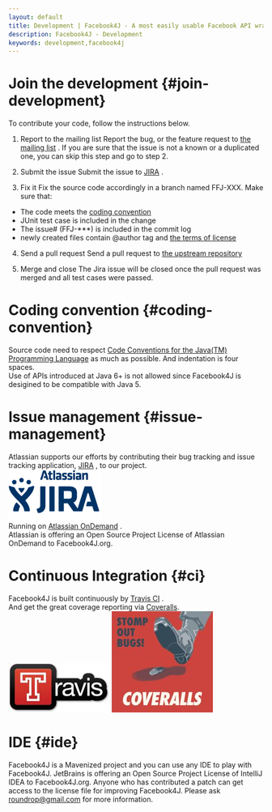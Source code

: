 ```yaml
---
layout: default
title: Development | Facebook4J - A most easily usable Facebook API wrapper in Java
description: Facebook4J - Development
keywords: development,facebook4j
---
```

# Join the development {#join-development}

To contribute your code, follow the instructions below.

1. Report to the mailing list
Report the bug, or the feature request to [the mailing list](http://groups.google.com/group/facebook4j) . If you are sure that the issue is not a known or a duplicated one, you can skip this step and go to step 2.

2. Submit the issue
Submit the issue to [JIRA](https://roundrop.atlassian.net/browse/FFJ) .

3. Fix it
Fix the source code accordingly in a branch named FFJ-XXX. Make sure that:
* The code meets the [coding convention](#coding-convention)
* JUnit test case is included in the change
* The issue# (FFJ-***) is included in the commit log
* newly created files contain @author tag and [the terms of license](/en/index.html#license)

4. Send a pull request
Send a pull request to [the upstream repository](http://github.com/roundrop)

5. Merge and close
The Jira issue will be closed once the pull request was merged and all test cases were passed.

# Coding convention {#coding-convention}
Source code need to respect [Code Conventions for the Java(TM) Programming Language](http://www.oracle.com/technetwork/java/codeconvtoc-136057.html) as much as possible. And indentation is four spaces.  
Use of APIs introduced at Java 6+ is not allowed since Facebook4J is desigined to be compatible with Java 5.

# Issue management {#issue-management}
Atlassian supports our efforts by contributing their bug tracking and issue tracking application, [JIRA](https://roundrop.atlassian.net/browse/FFJ) , to our project.  
[![JIRA](/images/jira.png)](https://roundrop.atlassian.net/browse/FFJ)  
Running on [Atlassian OnDemand](https://www.atlassian.com/en/software/ondemand/overview) .  
Atlassian is offering an Open Source Project License of Atlassian OnDemand to Facebook4J.org.

# Continuous Integration {#ci}
Facebook4J is built continuously by [Travis CI](https://travis-ci.org/roundrop/facebook4j/builds) .  
And get the great coverage reporting via [Coveralls](https://coveralls.io/r/roundrop/facebook4j).  
[![Travis CI](/images/travis-logo.jpg)](https://travis-ci.org/)
[![Coveralls](/images/coveralls-logo.jpg)](https://coveralls.io/)  

# IDE {#ide}
Facebook4J is a Mavenized project and you can use any IDE to play with Facebook4J. JetBrains is offering an Open Source Project License of IntelliJ IDEA to Facebook4J.org. Anyone who has contributed a patch can get access to the license file for improving Facebook4J. Please ask roundrop@gmail.com for more information.
